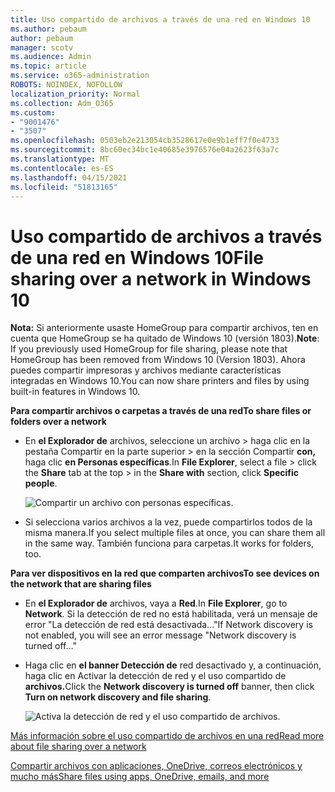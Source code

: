 ```yaml
---
title: Uso compartido de archivos a través de una red en Windows 10
ms.author: pebaum
author: pebaum
manager: scotv
ms.audience: Admin
ms.topic: article
ms.service: o365-administration
ROBOTS: NOINDEX, NOFOLLOW
localization_priority: Normal
ms.collection: Adm_O365
ms.custom:
- "9001476"
- "3507"
ms.openlocfilehash: 0503eb2e213054cb3528617e0e9b1eff7f0e4733
ms.sourcegitcommit: 8bc60ec34bc1e40685e3976576e04a2623f63a7c
ms.translationtype: MT
ms.contentlocale: es-ES
ms.lasthandoff: 04/15/2021
ms.locfileid: "51813165"
---
```

# <a name="file-sharing-over-a-network-in-windows-10"></a><span data-ttu-id="2d783-102">Uso compartido de archivos a través de una red en Windows 10</span><span class="sxs-lookup"><span data-stu-id="2d783-102">File sharing over a network in Windows 10</span></span>

<span data-ttu-id="2d783-103">**Nota:** Si anteriormente usaste HomeGroup para compartir archivos, ten en cuenta que HomeGroup se ha quitado de Windows 10 (versión 1803).</span><span class="sxs-lookup"><span data-stu-id="2d783-103">**Note**: If you previously used HomeGroup for file sharing, please note that HomeGroup has been removed from Windows 10 (Version 1803).</span></span> <span data-ttu-id="2d783-104">Ahora puedes compartir impresoras y archivos mediante características integradas en Windows 10.</span><span class="sxs-lookup"><span data-stu-id="2d783-104">You can now share printers and files by using built-in features in Windows 10.</span></span>

<span data-ttu-id="2d783-105">**Para compartir archivos o carpetas a través de una red**</span><span class="sxs-lookup"><span data-stu-id="2d783-105">**To share files or folders over a network**</span></span>

- <span data-ttu-id="2d783-106">En **el Explorador de** archivos, seleccione  un archivo > haga clic en la pestaña Compartir en la parte superior > en la sección Compartir **con,** haga clic **en Personas específicas**.</span><span class="sxs-lookup"><span data-stu-id="2d783-106">In **File Explorer**, select a file > click the **Share** tab at the top > in the **Share with** section, click **Specific people**.</span></span>

    ![Compartir un archivo con personas específicas.](media/share-with-specific-people.png)
          
- <span data-ttu-id="2d783-108">Si selecciona varios archivos a la vez, puede compartirlos todos de la misma manera.</span><span class="sxs-lookup"><span data-stu-id="2d783-108">If you select multiple files at once, you can share them all in the same way.</span></span> <span data-ttu-id="2d783-109">También funciona para carpetas.</span><span class="sxs-lookup"><span data-stu-id="2d783-109">It works for folders, too.</span></span>

<span data-ttu-id="2d783-110">**Para ver dispositivos en la red que comparten archivos**</span><span class="sxs-lookup"><span data-stu-id="2d783-110">**To see devices on the network that are sharing files**</span></span>

- <span data-ttu-id="2d783-111">En **el Explorador de** archivos, vaya a **Red**.</span><span class="sxs-lookup"><span data-stu-id="2d783-111">In **File Explorer**, go to **Network**.</span></span> <span data-ttu-id="2d783-112">Si la detección de red no está habilitada, verá un mensaje de error "La detección de red está desactivada..."</span><span class="sxs-lookup"><span data-stu-id="2d783-112">If Network discovery is not enabled, you will see an error message "Network discovery is turned off..."</span></span>

- <span data-ttu-id="2d783-113">Haga clic en **el banner Detección de** red desactivado y, a continuación, haga clic en Activar la detección de red y el uso compartido de **archivos.**</span><span class="sxs-lookup"><span data-stu-id="2d783-113">Click the **Network discovery is turned off** banner, then click **Turn on network discovery and file sharing**.</span></span>

    ![Activa la detección de red y el uso compartido de archivos.](media/turn-on-network-discovery.png)

[<span data-ttu-id="2d783-115">Más información sobre el uso compartido de archivos en una red</span><span class="sxs-lookup"><span data-stu-id="2d783-115">Read more about file sharing over a network</span></span>](https://support.microsoft.com/help/4092694/windows-10-file-sharing-over-a-network)

[<span data-ttu-id="2d783-116">Compartir archivos con aplicaciones, OneDrive, correos electrónicos y mucho más</span><span class="sxs-lookup"><span data-stu-id="2d783-116">Share files using apps, OneDrive, emails, and more</span></span>](https://support.microsoft.com/help/4027674/windows-10-share-files-in-file-explorer)
